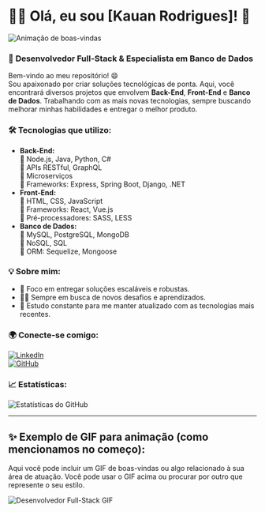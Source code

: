 # 👨‍💻 Olá, eu sou [Kauan Rodrigues]! 👾

![Animação de boas-vindas](https://media.giphy.com/media/v1.Y2lkPTc5MGI3NjExYjlhZDg4OGNkM2JjY2VkY2ZjZjViNmM1YzYzZDg4M2Q5NzYzMWEwOSZlcD12Mw/g3gg4WGF8y5J1e9QQp/giphy.gif)

### 🚀 **Desenvolvedor Full-Stack & Especialista em Banco de Dados**

Bem-vindo ao meu repositório! 😄  
Sou apaixonado por criar soluções tecnológicas de ponta. Aqui, você encontrará diversos projetos que envolvem **Back-End**, **Front-End** e **Banco de Dados**. Trabalhando com as mais novas tecnologias, sempre buscando melhorar minhas habilidades e entregar o melhor produto.

### 🛠️ **Tecnologias que utilizo:**
- **Back-End:**  
  🔹 Node.js, Java, Python, C#  
  🔹 APIs RESTful, GraphQL  
  🔹 Microserviços  
  🔹 Frameworks: Express, Spring Boot, Django, .NET  
- **Front-End:**  
  🔹 HTML, CSS, JavaScript  
  🔹 Frameworks: React, Vue.js  
  🔹 Pré-processadores: SASS, LESS  
- **Banco de Dados:**  
  🔹 MySQL, PostgreSQL, MongoDB  
  🔹 NoSQL, SQL  
  🔹 ORM: Sequelize, Mongoose  

### 💡 **Sobre mim:**

- 🎯 Foco em entregar soluções escaláveis e robustas.
- 🧑‍🏫 Sempre em busca de novos desafios e aprendizados.
- 🌱 Estudo constante para me manter atualizado com as tecnologias mais recentes.

### 🌍 **Conecte-se comigo:**
[![LinkedIn](https://img.shields.io/badge/LinkedIn-blue?logo=linkedin&logoColor=white)](https://www.linkedin.com/in/seu-linkedin)  
[![GitHub](https://img.shields.io/badge/GitHub-black?logo=github&logoColor=white)](https://github.com/seu-github)

### 📈 **Estatísticas:**

![Estatísticas do GitHub](https://github-readme-stats.vercel.app/api?username=seu-github&show_icons=true&hide_title=true&count_private=true&hide=prs&theme=radical)

---

## ✨ **Exemplo de GIF para animação (como mencionamos no começo):**

Aqui você pode incluir um GIF de boas-vindas ou algo relacionado à sua área de atuação. Você pode usar o GIF acima ou procurar por outro que represente o seu estilo.

![Desenvolvedor Full-Stack GIF](https://media.giphy.com/media/d31w2psGqL2kuxv6/giphy.gif)
